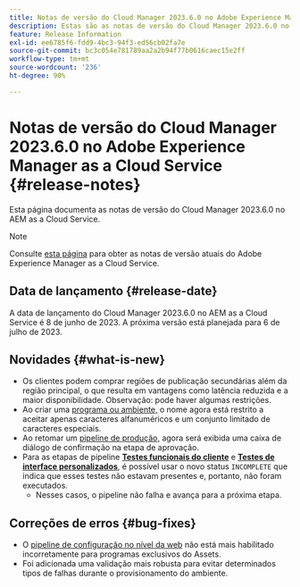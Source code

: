 ```yaml
---
title: Notas de versão do Cloud Manager 2023.6.0 no Adobe Experience Manager as a Cloud Service
description: Estas são as notas de versão do Cloud Manager 2023.6.0 no AEM as a Cloud Service.
feature: Release Information
exl-id: ee6785f6-fdd9-4bc3-94f3-ed56cb02fa7e
source-git-commit: bc3c054e781789aa2a2b94f77b0616caec15e2ff
workflow-type: tm+mt
source-wordcount: '236'
ht-degree: 90%

---
```


# Notas de versão do Cloud Manager 2023.6.0 no Adobe Experience Manager as a Cloud Service {#release-notes}

Esta página documenta as notas de versão do Cloud Manager 2023.6.0 no AEM as a Cloud Service.

>[!NOTE]
>
>Consulte [esta página](/help/release-notes/release-notes-cloud/release-notes-current.md) para obter as notas de versão atuais do Adobe Experience Manager as a Cloud Service.

## Data de lançamento {#release-date}

A data de lançamento do Cloud Manager 2023.6.0 no AEM as a Cloud Service é 8 de junho de 2023. A próxima versão está planejada para 6 de julho de 2023.

## Novidades {#what-is-new}

* Os clientes podem comprar regiões de publicação secundárias além da região principal, o que resulta em vantagens como latência reduzida e a maior disponibilidade. Observação: pode haver algumas restrições.
* Ao criar uma [programa ou ambiente,](/help/implementing/cloud-manager/getting-access-to-aem-in-cloud/program-types.md) o nome agora está restrito a aceitar apenas caracteres alfanuméricos e um conjunto limitado de caracteres especiais.
* Ao retomar um [pipeline de produção,](/help/implementing/cloud-manager/configuring-pipelines/configuring-production-pipelines.md) agora será exibida uma caixa de diálogo de confirmação na etapa de aprovação.
* Para as etapas de pipeline **[Testes funcionais do cliente](/help/implementing/cloud-manager/functional-testing.md#custom-functional-testing)** e **[Testes de interface personalizados](/help/implementing/cloud-manager/ui-testing.md)**, é possível usar o novo status `INCOMPLETE` que indica que esses testes não estavam presentes e, portanto, não foram executados.
   * Nesses casos, o pipeline não falha e avança para a próxima etapa.

## Correções de erros {#bug-fixes}

* O [pipeline de configuração no nível da web](/help/implementing/cloud-manager/configuring-pipelines/introduction-ci-cd-pipelines.md#web-tier-config-pipelines) não está mais habilitado incorretamente para programas exclusivos do Assets.
* Foi adicionada uma validação mais robusta para evitar determinados tipos de falhas durante o provisionamento do ambiente.
